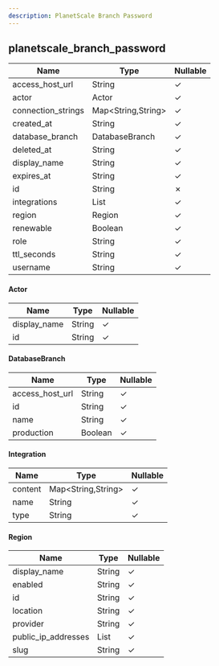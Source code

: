 ```yaml
---
description: PlanetScale Branch Password
---
```

planetscale_branch_password
---------------------------

| **Name**           | **Type**           | **Nullable** |
| ------------------ | ------------------ | ------------ |
| access_host_url    | String             | &check;      |
| actor              | Actor              | &check;      |
| connection_strings | Map<String,String> | &check;      |
| created_at         | String             | &check;      |
| database_branch    | DatabaseBranch     | &check;      |
| deleted_at         | String             | &check;      |
| display_name       | String             | &check;      |
| expires_at         | String             | &check;      |
| id                 | String             | &cross;      |
| integrations       | List<Integration>  | &check;      |
| region             | Region             | &check;      |
| renewable          | Boolean            | &check;      |
| role               | String             | &check;      |
| ttl_seconds        | String             | &check;      |
| username           | String             | &check;      |

#### Actor
| **Name**     | **Type** | **Nullable** |
| ------------ | -------- | ------------ |
| display_name | String   | &check;      |
| id           | String   | &check;      |

#### DatabaseBranch
| **Name**        | **Type** | **Nullable** |
| --------------- | -------- | ------------ |
| access_host_url | String   | &check;      |
| id              | String   | &check;      |
| name            | String   | &check;      |
| production      | Boolean  | &check;      |

#### Integration
| **Name** | **Type**           | **Nullable** |
| -------- | ------------------ | ------------ |
| content  | Map<String,String> | &check;      |
| name     | String             | &check;      |
| type     | String             | &check;      |

#### Region
| **Name**            | **Type**     | **Nullable** |
| ------------------- | ------------ | ------------ |
| display_name        | String       | &check;      |
| enabled             | String       | &check;      |
| id                  | String       | &check;      |
| location            | String       | &check;      |
| provider            | String       | &check;      |
| public_ip_addresses | List<String> | &check;      |
| slug                | String       | &check;      |
